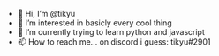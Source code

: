 - 👋 Hi, I’m @tikyu
- 👀 I’m interested in basicly every cool thing
- 🌱 I’m currently trying to learn python and javascript
- 📫 How to reach me... on discord i guess: tikyu#2901

<!---
tikyu/tikyu is a ✨ special ✨ repository because its `README.md` (this file) appears on your GitHub profile.
You can click the Preview link to take a look at your changes.
--->
